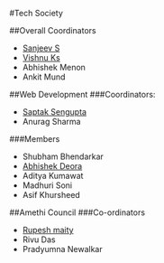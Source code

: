 #Tech Society

##Overall Coordinators
* [Sanjeev S](https://github.com/ddemented)
* [Vishnu Ks](http://github.com/hackerkid)
* Abhishek Menon
* Ankit Mund
	
##Web Development
###Coordinators:
* [Saptak Sengupta](https://www.github.com/SaptakS)
* Anurag Sharma

###Members
* Shubham Bhendarkar
* [Abhishek Deora](http://github.com/adeora7)
* Aditya Kumawat
* Madhuri Soni
* Asif Khursheed


##Amethi Council
###Co-ordinators
* [Rupesh maity](https://www.github.com/deathsurgeon)
* Rivu Das
* Pradyumna Newalkar

